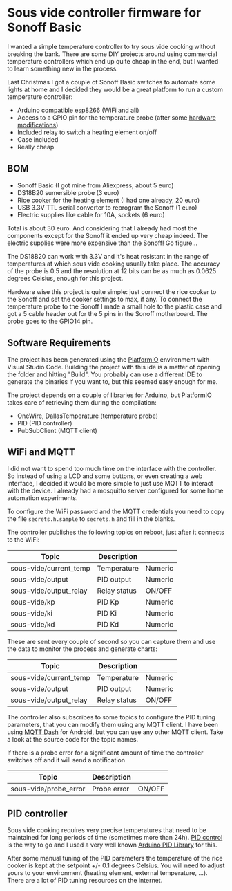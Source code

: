 # Sous vide controller firmware for Sonoff Basic

I wanted a simple temperature controller to try sous vide cooking without breaking the bank. There are some DIY projects around using commercial temperature controllers which end up quite cheap in the end, but I wanted to learn something new in the process.

Last Christmas I got a couple of Sonoff Basic switches to automate some lights at home and I decided they would be a great platform to run a custom temperature controller:

* Arduino compatible esp8266 (WiFi and all)
* Access to a GPIO pin for the temperature probe (after some [hardware modifications](https://github.com/arendst/Sonoff-Tasmota/wiki/Sonoff-Basic))
* Included relay to switch a heating element on/off
* Case included
* Really cheap

## BOM

* Sonoff Basic (I got mine from Aliexpress, about 5 euro)
* DS18B20 sumersible probe (3 euro)
* Rice cooker for the heating element (I had one already, 20 euro)
* USB 3.3V TTL serial converter to reprogram the Sonoff (1 euro)
* Electric supplies like cable for 10A, sockets (6 euro)

Total is about 30 euro. And considering that I already had most the components except for the Sonoff it ended up very cheap indeed. The electric supplies were more expensive than the Sonoff! Go figure...

The DS18B20 can work with 3.3V and it's heat resistant in the range of temperatures at which sous vide cooking usually take place. The accuracy of the probe is 0.5 and the resolution at 12 bits can be as much as 0.0625 degrees Celsius, enough for this project.

Hardware wise this project is quite simple: just connect the rice cooker to the Sonoff and set the cooker settings to max, if any. To connect the temperature probe to the Sonoff I made a small hole to the plastic case and got a 5 cable header out for the 5 pins in the Sonoff motherboard. The probe goes to the GPIO14 pin.

## Software Requirements

The project has been generated using the [PlatformIO](https://platformio.org/) environment with Visual Studio Code. Building the project with this ide is a matter of opening the folder and hitting "Build". You probably can use a different IDE to generate the binaries if you want to, but this seemed easy enough for me.

The project depends on a couple of libraries for Arduino, but PlatformIO takes care of retrieving them during the compilation:

* OneWire, DallasTemperature (temperature probe)
* PID (PID controller)
* PubSubClient (MQTT client)

## WiFi and MQTT

I did not want to spend too much time on the interface with the controller. So instead of using a LCD and some buttons, or even creating a web interface, I decided it would be more simple to just use MQTT to interact with the device. I already had a mosquitto server configured for some home automation experiments.

To configure the WiFi password and the MQTT credentials you need to copy the file `secrets.h.sample` to `secrets.h` and fill in the blanks.

The controller publishes the following topics on reboot, just after it connects to the WiFi:

| Topic  | Description ||
|-------|--------------|-----|
|sous-vide/current_temp| Temperature | Numeric |
|sous-vide/output| PID output |Numeric |
|sous-vide/output_relay| Relay status | ON/OFF|
|sous-vide/kp| PID Kp |Numeric|
|sous-vide/ki| PID Ki |Numeric|
|sous-vide/kd| PID Kd |Numeric|

These are sent every couple of second so you can capture them and use the data to monitor the process and generate charts:

| Topic  | Description ||
|-------|--------------|--|
|sous-vide/current_temp| Temperature |Numeric|
|sous-vide/output| PID output |Numeric|
|sous-vide/output_relay| Relay status | ON/OFF|

The controller also subscribes to some topics to configure the PID tuning parameters, that you can modify them using any MQTT client. I have been using [MQTT Dash](https://play.google.com/store/apps/details?id=net.routix.mqttdash) for Android, but you can use any other MQTT client. Take a look at the source code for the topic names.

If there is a probe error for a significant amount of time the controller switches off and it will send a notification

| Topic  | Description ||
|-------|--------------|--|
|sous-vide/probe_error| Probe error |ON/OFF|


## PID controller

Sous vide cooking requires very precise temperatures that need to be maintained for long periods of time (sometimes more than 24h). [PID control](https://en.wikipedia.org/wiki/PID_controller) is the way to go and I used a very well known [Arduino PID Library](https://github.com/br3ttb/Arduino-PID-Library) for this.

After some manual tuning of the PID parameters the temperature of the rice cooker is kept at the setpoint +/- 0.1 degrees Celsius. You will need to adjust yours to your environment (heating element, external temperature, ...). There are a lot of PID tuning resources on the internet. 
